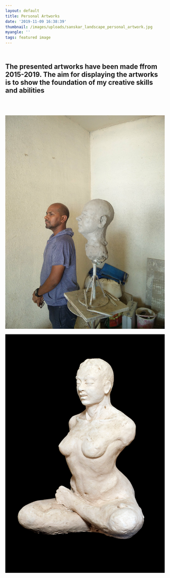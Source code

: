 ```yaml
---
layout: default
title: Personal Artworks
date: '2019-11-09 16:38:39'
thumbnail: /images/uploads/sanskar_landscape_personal_artwork.jpg
myangle: ''
tags: featured image
---
```

## <br>The presented artworks have been made ffrom 2015-2019. The aim for displaying the artworks is to show the foundation of my creative skills and abilities 



<br>

<br>



![Work in Progress for a head sculpture ](/images/uploads/img_20170402_153750.jpg "Work in Progress for a head sculpture ")

![Textured sculpture of a woman ](/images/uploads/sanskar_woman_of_the_century_2_personal_artwork.jpg "Textured sculpture of a woman ")

